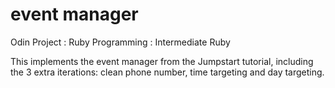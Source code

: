 # event manager
Odin Project : Ruby Programming : Intermediate Ruby

This implements the event manager from the Jumpstart tutorial, including the 3 extra iterations: clean phone number, time targeting and day targeting.
